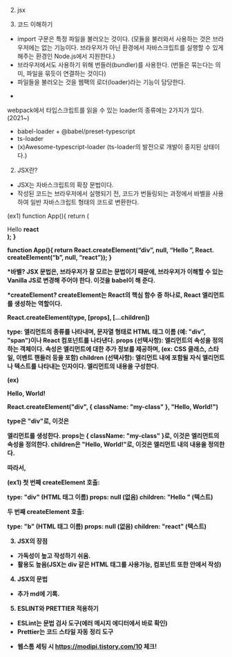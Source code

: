 02. jsx

1. 코드 이해하기
- import 구문은 특정 파일을 불러오는 것이다. (모듈을 불러와서 사용하는 것은 브라우저에는 없는 기능이다. 브라우저가 아닌 환경에서 자바스크립트를 실행할 수 있게 해주는 환경인 Node.js에서 지원한다.)
- 브라우저에서도 사용하기 위해 번들러(bundler)를 사용한다. (번들은 묶는다는 의미, 파일을 묶듯이 연결하는 것이다)
- 파일들을 불러오는 것을 웹팩의 로더(loader)라는 기능이 담당한다.

* 
webpack에서 타입스크립트를 읽을 수 있는 loader의 종류에는 2가지가 있다. (2021~)

- babel-loader + @babel/preset-typescript
- ts-loader
- (x)Awesome-typescript-loader (ts-loader의 발전으로 개발이 중지된 상태이다.)


2. JSX란?
- JSX는 자바스크립트의 확장 문법이다.
- 작성된 코드는 브라우저에서 실행되기 전, 코드가 번들링되는 과정에서 바벨을 사용하여 일반 자바스크립트 형태의 코드로 변환한다.

(ex1)
function App(){
  return (
    <div>
      Hello <b>react<b>
    </div>
  );
}


function App(){
  return React.createElement(“div”, null, “Hello ”, React. createElement(“b”, null, “react”));
}





*바벨?
JSX 문법은, 브라우저가 잘 모르는 문법이기 때문에, 브라우저가 이해할 수 있는 Vanilla JS로 변경해 주어야 한다. 이것을 babel이 해 준다.



*createElement?
createElement는 React의 핵심 함수 중 하나로, React 엘리먼트를 생성하는 역할이다.

React.createElement(type, [props], [...children])

type: 엘리먼트의 종류를 나타내며, 문자열 형태로 HTML 태그 이름 (예: "div", "span")이나 React 컴포넌트를 나타낸다.
props (선택사항): 엘리먼트의 속성을 정의하는 객체이다. 속성은 엘리먼트에 대한 추가 정보를 제공하며, (ex: CSS 클래스, 스타일, 이벤트 핸들러 등을 포함)
children (선택사항): 엘리먼트 내에 포함될 자식 엘리먼트나 텍스트를 나타내는 인자이다. 엘리먼트의 내용을 구성한다.

(ex)
<div className="my-class">Hello, World!</div>

React.createElement("div", { className: "my-class" }, "Hello, World!")

type은 "div"로, 이것은 <div> 엘리먼트를 생성한다.
props는 { className: "my-class" }로, 이것은 엘리먼트의 속성을 정의한다.
children은 "Hello, World!"로, 이것은 엘리먼트 내의 내용을 정의한다.


따라서,

(ex1)
첫 번째 createElement 호출:

type: "div" (HTML 태그 이름)
props: null (없음)
children: "Hello " (텍스트)


두 번째 createElement 호출:

type: "b" (HTML 태그 이름)
props: null (없음)
children: "react" (텍스트)







3. JSX의 장점
- 가독성이 높고 작성하기 쉬움.
- 활용도 높음(JSX는 div 같은 HTML 태그를 사용가능, 컴포넌트 또한 안에서 작성)

4. JSX의 문법
- 추가 md에 기록.


5. ESLINT와 PRETTIER 적용하기
- ESLint는 문법 검사 도구(에러 메시지 에디터에서 바로 확인)
- Prettier는 코드 스타일 자동 정리 도구

* 웹스톰 세팅 시 https://modipi.tistory.com/10 체크!

